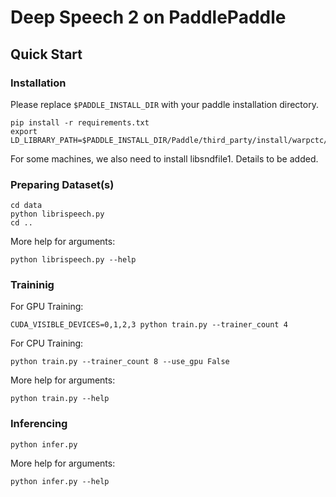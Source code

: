 # Deep Speech 2 on PaddlePaddle

## Quick Start

### Installation

Please replace `$PADDLE_INSTALL_DIR` with your paddle installation directory.

```
pip install -r requirements.txt
export LD_LIBRARY_PATH=$PADDLE_INSTALL_DIR/Paddle/third_party/install/warpctc/lib:$LD_LIBRARY_PATH
```

For some machines, we also need to install libsndfile1. Details to be added.

### Preparing Dataset(s)

```
cd data
python librispeech.py
cd ..
```

More help for arguments:

```
python librispeech.py --help
```

### Traininig

For GPU Training:

```
CUDA_VISIBLE_DEVICES=0,1,2,3 python train.py --trainer_count 4
```

For CPU Training:

```
python train.py --trainer_count 8 --use_gpu False
```

More help for arguments:

```
python train.py --help
```

### Inferencing

```
python infer.py
```

More help for arguments:

```
python infer.py --help
```
